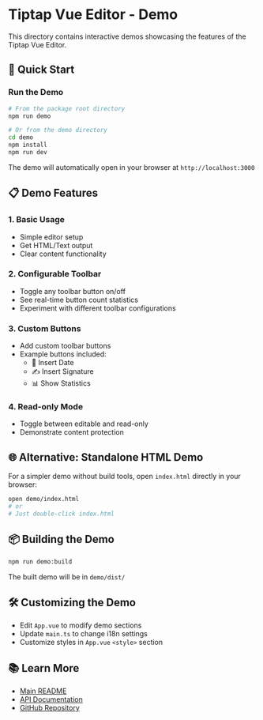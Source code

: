 # Tiptap Vue Editor - Demo

This directory contains interactive demos showcasing the features of the Tiptap Vue Editor.

## 🚀 Quick Start

### Run the Demo

```bash
# From the package root directory
npm run demo

# Or from the demo directory
cd demo
npm install
npm run dev
```

The demo will automatically open in your browser at `http://localhost:3000`

## 📋 Demo Features

### 1. **Basic Usage**
- Simple editor setup
- Get HTML/Text output
- Clear content functionality

### 2. **Configurable Toolbar**
- Toggle any toolbar button on/off
- See real-time button count statistics
- Experiment with different toolbar configurations

### 3. **Custom Buttons**
- Add custom toolbar buttons
- Example buttons included:
  - 📅 Insert Date
  - ✍️ Insert Signature
  - 📊 Show Statistics

### 4. **Read-only Mode**
- Toggle between editable and read-only
- Demonstrate content protection

## 🌐 Alternative: Standalone HTML Demo

For a simpler demo without build tools, open `index.html` directly in your browser:

```bash
open demo/index.html
# or
# Just double-click index.html
```

## 📦 Building the Demo

```bash
npm run demo:build
```

The built demo will be in `demo/dist/`

## 🛠️ Customizing the Demo

- Edit `App.vue` to modify demo sections
- Update `main.ts` to change i18n settings
- Customize styles in `App.vue` `<style>` section

## 📚 Learn More

- [Main README](../README.md)
- [API Documentation](../README.md#-api)
- [GitHub Repository](https://github.com/fayching/tiptap-vue-editor)

